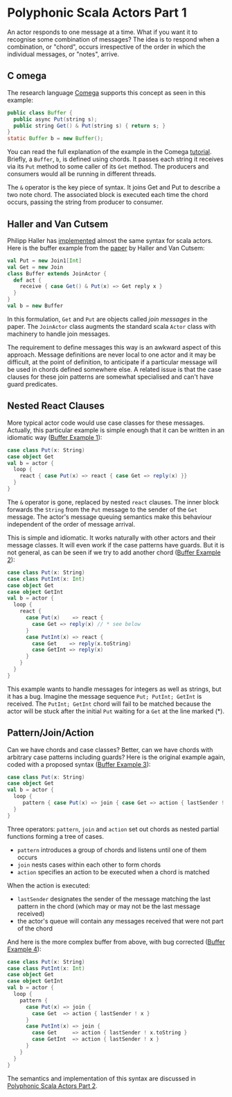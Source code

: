 ---
---
# Polyphonic Scala Actors Part 1

An actor responds to one message at a time.  What if you want it to recognise some combination of messages?  The idea is to respond when a combination, or "chord", occurs irrespective of the order in which the individual messages, or "notes", arrive.

## C omega

The research language [Comega](http://research.microsoft.com/en-us/um/cambridge/projects/comega/) supports this concept as seen in this example:

```java
public class Buffer {
  public async Put(string s);
  public string Get() & Put(string s) { return s; }
}
static Buffer b = new Buffer();
```

You can read the full explanation of the example in the Comega [tutorial](http://research.microsoft.com/en-us/um/cambridge/projects/comega/doc/comega_tutorial_buffer.htm). Briefly, a `Buffer`, `b`, is defined using chords.  It passes each string it receives via its `Put` method to some caller of its `Get` method. The producers and consumers would all be running in different threads.

The `&` operator is the key piece of syntax.  It joins Get and Put to describe a two note chord.   The associated block is executed each time the chord occurs, passing the string from producer to consumer.

## Haller and Van Cutsem

Philipp Haller has [implemented](http://lamp.epfl.ch/~phaller/joins) almost the same syntax for scala actors.  Here is the buffer example from the [paper](http://infoscience.epfl.ch/record/125992) by Haller and Van Cutsem:

```scala
val Put = new Join1[Int]
val Get = new Join
class Buffer extends JoinActor {
  def act {
    receive { case Get() & Put(x) => Get reply x }
  } 
}
val b = new Buffer
```

In this formulation, `Get` and `Put` are objects called _join messages_ in the paper. The `JoinActor` class augments the standard scala `Actor` class with machinery to handle join messages.

The requirement to define messages this way is an awkward aspect of this approach.  Message definitions are never local to one actor and it may be difficult, at the point of definition, to anticipate if a particular message will be used in chords defined somewhere else.  A related issue is that the case clauses for these join patterns are somewhat specialised and can't have guard predicates.

## Nested React Clauses

More typical actor code would use case classes for these messages. Actually, this particular example is simple enough that it can be written in an idiomatic way ([Buffer Example 1](Buffer_Example_1.html)):

```scala
case class Put(x: String)
case object Get
val b = actor {
  loop {
    react { case Put(x) => react { case Get => reply(x) }}
  } 
}
```

The `&` operator is gone, replaced by nested `react` clauses.  The inner block forwards the `String` from the `Put` message to the sender of the `Get` message.   The actor's message queuing semantics make this behaviour independent of the order of message arrival.

This is simple and idiomatic.  It works naturally with other actors and their message classes. It will even work if the case patterns have guards.  But it is not general, as can be seen if we try to add another chord ([Buffer Example 2](Buffer_Example_2.html)):

```scala
case class Put(x: String)
case class PutInt(x: Int)
case object Get
case object GetInt
val b = actor {
  loop {
    react { 
      case Put(x)    => react { 
        case Get => reply(x) // * see below 
      }
      case PutInt(x) => react { 
        case Get    => reply(x.toString)
        case GetInt => reply(x)
      }
    }
  }
}
```

This example wants to handle messages for integers as well as strings, but it has a bug. Imagine the message sequence `Put; PutInt; GetInt` is received.  The `PutInt; GetInt` chord will fail to be matched because the actor will be stuck  after the initial `Put` waiting for a `Get` at the line marked (*).

## Pattern/Join/Action

Can we have chords and case classes?   Better, can we have chords with arbitrary case patterns including guards?  Here is the original example again, coded with a proposed syntax ([Buffer Example 3](Buffer_Example_3.html)):

```scala
case class Put(x: String)
case object Get
val b = actor {
  loop {
     pattern { case Put(x) => join { case Get => action { lastSender ! x  }}}
  } 
}
```

Three operators: `pattern`, `join` and `action` set out chords as nested partial functions forming a tree of cases.

*   `pattern` introduces a group of chords and listens until one of them occurs
*   `join` nests cases within each other to form chords
*   `action` specifies an action to be executed when a chord is matched

When the action is executed:

*   `lastSender` designates the sender of the message matching the last pattern in the chord (which may or may not be the last message received)
*   the actor's queue will contain any messages received that were not part of the chord

And here is the more complex buffer from above, with bug corrected ([Buffer Example 4](Buffer_Example_4.html)):

```scala
case class Put(x: String)
case class PutInt(x: Int)
case object Get
case object GetInt
val b = actor {
  loop {
    pattern { 
      case Put(x) => join { 
        case Get  => action { lastSender ! x } 
      }
      case PutInt(x) => join { 
        case Get     => action { lastSender ! x.toString }
        case GetInt  => action { lastSender ! x }
      }
    }
  }
}
```

The semantics and implementation of this syntax are discussed in [Polyphonic Scala Actors Part 2](Polyphonic_Scala_Actors_Part_2.html).

